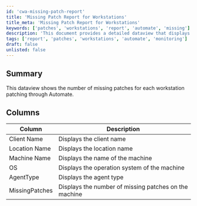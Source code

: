 ```yaml
---
id: 'cwa-missing-patch-report'
title: 'Missing Patch Report for Workstations'
title_meta: 'Missing Patch Report for Workstations'
keywords: ['patches', 'workstations', 'report', 'automate', 'missing']
description: 'This document provides a detailed dataview that displays the number of missing patches for each workstation managed through ConnectWise Automate. It includes information on client names, location names, machine names, operating systems, agent types, and the count of missing patches for effective monitoring and management.'
tags: ['report', 'patches', 'workstations', 'automate', 'monitoring']
draft: false
unlisted: false
---
```

## Summary

This dataview shows the number of missing patches for each workstation patching through Automate.

## Columns

| Column         | Description                                      |
|----------------|--------------------------------------------------|
| Client Name    | Displays the client name                         |
| Location Name  | Displays the location name                       |
| Machine Name   | Displays the name of the machine                 |
| OS             | Displays the operation system of the machine     |
| AgentType      | Displays the agent type                          |
| MissingPatches | Displays the number of missing patches on the machine |



